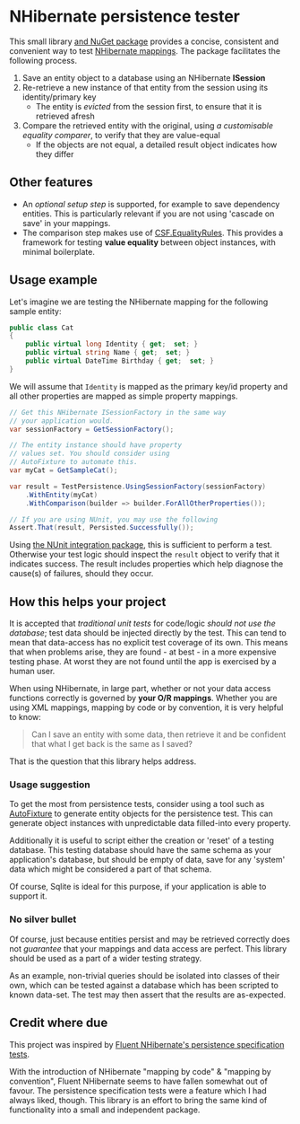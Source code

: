 # NHibernate persistence tester
This small library [and NuGet package] provides a concise, consistent and convenient way to test [NHibernate mappings]. The package facilitates the following process.

1. Save an entity object to a database using an NHibernate **ISession**
2. Re-retrieve a new instance of that entity from the session using its identity/primary key
    * The entity is *evicted* from the session first, to ensure that it is retrieved afresh
3. Compare the retrieved entity with the original, using *a customisable equality comparer*, to verify that they are value-equal
    * If the objects are not equal, a detailed result object indicates how they differ

## Other features
* An *optional setup step* is supported, for example to save dependency entities. This is particularly relevant if you are not using 'cascade on save' in your mappings.
* The comparison step makes use of [CSF.EqualityRules]. This provides a framework for testing **value equality** between object instances, with minimal boilerplate.

[and NuGet package]: https://www.nuget.org/packages/CSF.PersistenceTester
[NHibernate mappings]: https://nhibernate.info/
[CSF.EqualityRules]: https://github.com/csf-dev/CSF.EqualityRules

## Usage example
Let's imagine we are testing the NHibernate mapping for the following sample entity:

```csharp
public class Cat
{
    public virtual long Identity { get;  set; }
    public virtual string Name { get;  set; }
    public virtual DateTime Birthday { get;  set; }
}
```

We will assume that `Identity` is mapped as the primary key/id property and all other properties are mapped as simple property mappings.

```csharp
// Get this NHibernate ISessionFactory in the same way
// your application would.
var sessionFactory = GetSessionFactory();

// The entity instance should have property
// values set. You should consider using
// AutoFixture to automate this.
var myCat = GetSampleCat();

var result = TestPersistence.UsingSessionFactory(sessionFactory)
    .WithEntity(myCat)
    .WithComparison(builder => builder.ForAllOtherProperties());

// If you are using NUnit, you may use the following
Assert.That(result, Persisted.Successfully());
```

Using [the NUnit integration package], this is sufficient to perform a test. Otherwise your test logic should inspect the `result` object to verify that it indicates success. The result includes properties which help diagnose the cause(s) of failures, should they occur.

## How this helps your project
It is accepted that *traditional unit tests* for code/logic *should not use the database*; test data should be injected directly by the test. This can tend to mean that data-access has no explicit test coverage of its own. This means that when problems arise, they are found - at best - in a more expensive testing phase. At worst they are not found until the app is exercised by a human user.

When using NHibernate, in large part, whether or not your data access functions correctly is governed by **your O/R mappings**. Whether you are using XML mappings, mapping by code or by convention, it is very helpful to know:

> Can I save an entity with some data, then retrieve it and be confident that what I get back is the same as I saved?

That is the question that this library helps address.

### Usage suggestion
To get the most from persistence tests, consider using a tool such as [AutoFixture] to generate entity objects for the persistence test. This can generate object instances with unpredictable data filled-into every property.

Additionally it is useful to script either the creation or 'reset' of a testing database. This testing database should have the same schema as your application's database, but should be empty of data, save for any 'system' data which might be considered a part of that schema.

Of course, Sqlite is ideal for this purpose, if your application is able to support it.

### No silver bullet
Of course, just because entities persist and may be retrieved correctly does not *guarantee* that your mappings and data access are perfect. This library should be used as a part of a wider testing strategy.

As an example, non-trivial queries should be isolated into classes of their own, which can be tested against a database which has been scripted to known data-set. The test may then assert that the results are as-expected.

## Credit where due
This project was inspired by [Fluent NHibernate's persistence specification tests].

With the introduction of NHibernate "mapping by code" & "mapping by convention", Fluent NHibernate seems to have fallen somewhat out of favour. The persistence specification tests were a feature which I had always liked, though. This library is an effort to bring the same kind of functionality into a small and independent package.

[the NUnit integration package]: https://www.nuget.org/packages/CSF.PersistenceTester.NUnit
[AutoFixture]: https://github.com/AutoFixture/AutoFixture
[Fluent NHibernate's persistence specification tests]: https://github.com/FluentNHibernate/fluent-nhibernate/wiki/Persistence-specification-testing
